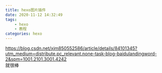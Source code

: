 ```yaml
---
title: hexo图片插件
date: 2020-11-12 14:32:49
tags: 
    - hexo
    - 教程
categories: hexo
---
```

https://blog.csdn.net/xjm850552586/article/details/84101345?utm_medium=distribute.pc_relevant.none-task-blog-baidulandingword-2&spm=1001.2101.3001.4242    
就很棒